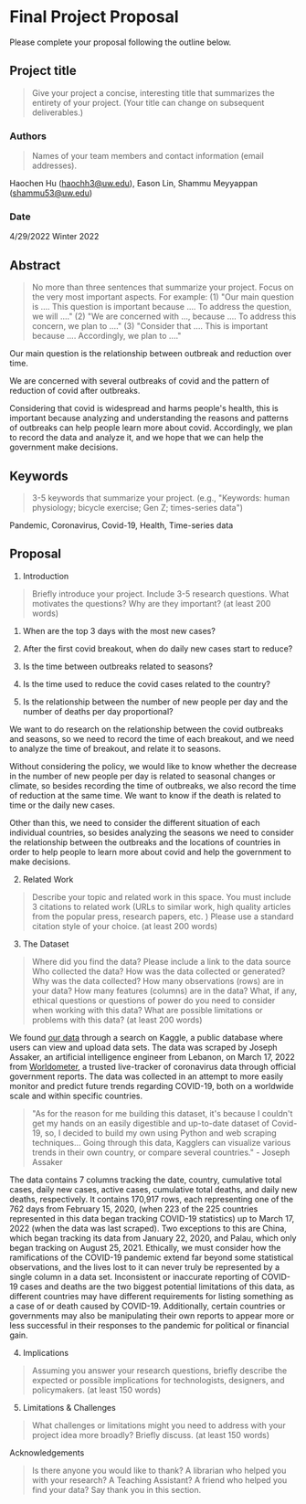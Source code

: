 # Final Project Proposal

Please complete your proposal following the outline below.

## Project title

> Give your project a concise, interesting title that summarizes the entirety of your project. (Your title can change on subsequent deliverables.)

### Authors

> Names of your team members and contact information (email addresses).

Haochen Hu (haochh3@uw.edu), Eason Lin, Shammu Meyyappan (shammu53@uw.edu)

### Date
4/29/2022
Winter 2022

## Abstract

> No more than three sentences that summarize your project. Focus on the very most important aspects. For example: (1) "Our main question is .... This question is important because .... To address the question, we will ...." (2) "We are concerned with ..., because .... To address this concern, we plan to ...." (3) "Consider that .... This is important because .... Accordingly, we plan to ...."

Our main question is the relationship between outbreak and reduction over time.

We are concerned with several outbreaks of covid and the pattern of reduction of covid after outbreaks.

Considering that covid is widespread and harms people's health, this is important because analyzing and understanding the reasons and patterns of outbreaks can help people learn more about covid.
Accordingly, we plan to record the data and analyze it, and we hope that we can help the government make decisions.


## Keywords

> 3-5 keywords that summarize your project.
(e.g., "Keywords: human physiology; bicycle exercise; Gen Z; times-series data")

Pandemic, Coronavirus, Covid-19, Health, Time-series data

## Proposal

1. Introduction  

> Briefly introduce your project.  Include 3-5 research questions. What motivates the questions? Why are they important? (at least 200 words)

1. When are the top 3 days with the most new cases?

2. After the first covid breakout, when do daily new cases start to reduce?

3. Is the time between outbreaks related to seasons?

4. Is the time used to reduce the covid cases related to the country?

5. Is the relationship between the number of new people per day and the number of deaths per day proportional?

We want to do research on the relationship between the covid outbreaks and seasons, so we need to record the time of each breakout, and we need to analyze the time of breakout, and relate it to seasons.

Without considering the policy, we would like to know whether the decrease in the number of new people per day is related to seasonal changes or climate, so besides recording the time of outbreaks, we also record the time of reduction at the same time. We want to know if the death is related to time or the daily new cases.

Other than this, we need to consider the different situation of each individual countries, so besides analyzing the seasons we need to consider the relationship between the outbreaks and the locations of countries in order to help people to learn more about covid and help the government to make decisions.

2. Related Work  

> Describe your topic and related work in this space. You must include 3 citations to related work (URLs to similar work, high quality articles from the popular press, research papers, etc. ) Please use a standard citation style of your choice. (at least 200 words)

3. The Dataset
>Where did you find the data? Please include a link to the data source
Who collected the data?
How was the data collected or generated?
Why was the data collected?
How many observations (rows) are in your data?
How many features (columns) are in the data?
What, if any, ethical questions or questions of power do you need to consider when working with this data?
What are possible limitations or problems with this data? (at least 200 words)

We found [our data](https://www.kaggle.com/datasets/josephassaker/covid19-global-dataset) through a search on Kaggle, a public database where users can view and upload data sets. The data was scraped by Joseph Assaker, an artificial intelligence engineer from Lebanon, on March 17, 2022 from [Worldometer](https://www.worldometers.info/coronavirus/), a trusted live-tracker of coronavirus data through official government reports. The data was collected in an attempt to more easily monitor and predict future trends regarding COVID-19, both on a worldwide scale and within specific countries.

> "As for the reason for me building this dataset, it's because I couldn't get my hands on an easily digestible and up-to-date dataset of Covid-19, so, I decided to build my own using Python and web scraping techniques... Going through this data, Kagglers can visualize various trends in their own country, or compare several countries." - Joseph Assaker

The data contains 7 columns tracking the date, country, cumulative total cases, daily new cases, active cases, cumulative total deaths, and daily new deaths, respectively. It contains 170,917 rows, each representing one of the 762 days from February 15, 2020, (when 223 of the 225 countries represented in this data began tracking COVID-19 statistics) up to March 17, 2022 (when the data was last scraped). Two exceptions to this are China, which began tracking its data from January 22, 2020, and Palau, which only began tracking on August 25, 2021. Ethically, we must consider how the ramifications of the COVID-19 pandemic extend far beyond some statistical observations, and the lives lost to it can never truly be represented by a single column in a data set. Inconsistent or inaccurate reporting of COVID-19 cases and deaths are the two biggest potential limitations of this data, as different countries may have different requirements for listing something as a case of or death caused by COVID-19. Additionally, certain countries or governments may also be manipulating their own reports to appear more or less successful in their responses to the pandemic for political or financial gain.

4. Implications

> Assuming you answer your research questions, briefly describe the expected or possible implications for technologists, designers, and policymakers. (at least 150 words)

5. Limitations & Challenges
>What challenges or limitations might you need to address with your project idea more broadly? Briefly discuss. (at least 150 words)

Acknowledgements
> Is there anyone you would like to thank? A librarian who helped you with your research? A Teaching Assistant? A friend who helped you find your data? Say thank you in this section.
